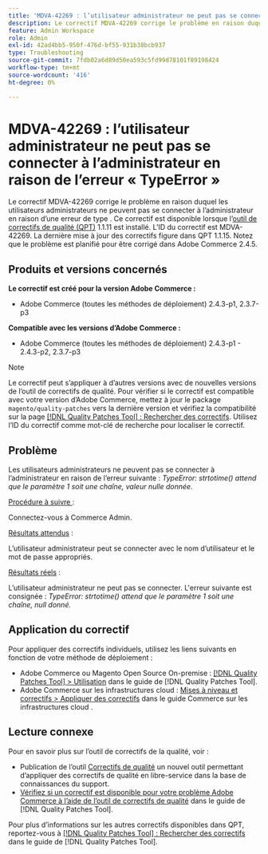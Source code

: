 ```yaml
---
title: 'MDVA-42269 : l’utilisateur administrateur ne peut pas se connecter à l’administrateur en raison de l’erreur « TypeError »'
description: Le correctif MDVA-42269 corrige le problème en raison duquel les utilisateurs administrateurs ne peuvent pas se connecter à l’administrateur en raison d’une erreur de type . Ce correctif est disponible lorsque l’outil [Outil de correctifs de la qualité (QPT)](https://experienceleague.adobe.com/fr/docs/commerce-operations/tools/quality-patches-tool/quality-patches-tool-to-self-serve-quality-patches) 1.1.11 est installé.  L’ID du correctif est MDVA-42269.  La dernière mise à jour des correctifs figure dans QPT 1.1.15. Notez que le problème est planifié pour être corrigé dans Adobe Commerce 2.4.5.
feature: Admin Workspace
role: Admin
exl-id: 42ad4bb5-950f-476d-bf55-931b38bcb937
type: Troubleshooting
source-git-commit: 7fdb02a6d89d50ea593c5fd99d78101f89198424
workflow-type: tm+mt
source-wordcount: '416'
ht-degree: 0%

---
```


# MDVA-42269 : l’utilisateur administrateur ne peut pas se connecter à l’administrateur en raison de l’erreur « TypeError »

Le correctif MDVA-42269 corrige le problème en raison duquel les utilisateurs administrateurs ne peuvent pas se connecter à l’administrateur en raison d’une erreur de type . Ce correctif est disponible lorsque l’[outil de correctifs de qualité (QPT)](https://experienceleague.adobe.com/fr/docs/commerce-operations/tools/quality-patches-tool/quality-patches-tool-to-self-serve-quality-patches) 1.1.11 est installé.  L’ID du correctif est MDVA-42269.  La dernière mise à jour des correctifs figure dans QPT 1.1.15. Notez que le problème est planifié pour être corrigé dans Adobe Commerce 2.4.5.

## Produits et versions concernés

**Le correctif est créé pour la version Adobe Commerce :**

* Adobe Commerce (toutes les méthodes de déploiement) 2.4.3-p1, 2.3.7-p3

**Compatible avec les versions d’Adobe Commerce :**

* Adobe Commerce (toutes les méthodes de déploiement) 2.4.3-p1 - 2.4.3-p2, 2.3.7-p3

>[!NOTE]
>
>Le correctif peut s’appliquer à d’autres versions avec de nouvelles versions de l’outil de correctifs de qualité. Pour vérifier si le correctif est compatible avec votre version d’Adobe Commerce, mettez à jour le package `magento/quality-patches` vers la dernière version et vérifiez la compatibilité sur la page [[!DNL Quality Patches Tool] : Rechercher des correctifs](https://experienceleague.adobe.com/fr/docs/commerce-operations/tools/quality-patches-tool/quality-patches-tool-to-self-serve-quality-patches). Utilisez l’ID du correctif comme mot-clé de recherche pour localiser le correctif.

## Problème

Les utilisateurs administrateurs ne peuvent pas se connecter à l’administrateur en raison de l’erreur suivante : *TypeError: strtotime() attend que le paramètre 1 soit une chaîne, valeur nulle donnée.*

<u>Procédure à suivre </u> :

Connectez-vous à Commerce Admin.

<u>Résultats attendus</u> :

L’utilisateur administrateur peut se connecter avec le nom d’utilisateur et le mot de passe appropriés.

<u>Résultats réels</u> :

L’utilisateur administrateur ne peut pas se connecter. L&#39;erreur suivante est consignée : *TypeError: strtotime() attend que le paramètre 1 soit une chaîne, null donné.*

## Application du correctif

Pour appliquer des correctifs individuels, utilisez les liens suivants en fonction de votre méthode de déploiement :

* Adobe Commerce ou Magento Open Source On-premise : [[!DNL Quality Patches Tool] > Utilisation](/help/tools/quality-patches-tool/usage.md) dans le guide de [!DNL Quality Patches Tool].
* Adobe Commerce sur les infrastructures cloud : [Mises à niveau et correctifs > Appliquer des correctifs](https://experienceleague.adobe.com/docs/commerce-cloud-service/user-guide/develop/upgrade/apply-patches.html?lang=fr) dans le guide Commerce sur les infrastructures cloud .

## Lecture connexe

Pour en savoir plus sur l’outil de correctifs de la qualité, voir :

* Publication de l’outil [Correctifs de qualité](https://experienceleague.adobe.com/fr/docs/commerce-operations/tools/quality-patches-tool/quality-patches-tool-to-self-serve-quality-patches) un nouvel outil permettant d’appliquer des correctifs de qualité en libre-service dans la base de connaissances du support.
* [Vérifiez si un correctif est disponible pour votre problème Adobe Commerce à l’aide de l’outil de correctifs de qualité](/help/tools/quality-patches-tool/patches-available-in-qpt/check-patch-for-magento-issue-with-magento-quality-patches.md) dans le guide de [!DNL Quality Patches Tool].

Pour plus d’informations sur les autres correctifs disponibles dans QPT, reportez-vous à [[!DNL Quality Patches Tool] : Rechercher des correctifs](https://experienceleague.adobe.com/tools/commerce-quality-patches/index.html?lang=fr) dans le guide de [!DNL Quality Patches Tool].
